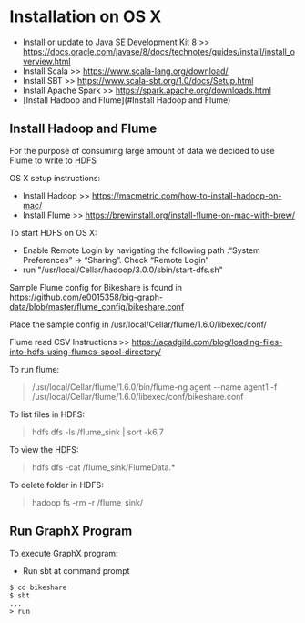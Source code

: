 # Installation on OS X

* Install or update to Java SE Development Kit 8 >> https://docs.oracle.com/javase/8/docs/technotes/guides/install/install_overview.html
* Install Scala >> https://www.scala-lang.org/download/
* Install SBT >> https://www.scala-sbt.org/1.0/docs/Setup.html
* Install Apache Spark >> https://spark.apache.org/downloads.html
* [Install Hadoop and Flume](#Install Hadoop and Flume)

## Install Hadoop and Flume
For the purpose of consuming large amount of data we decided to use Flume to write to HDFS

OS X setup instructions:
* Install Hadoop >> <https://macmetric.com/how-to-install-hadoop-on-mac/>
* Install Flume >> <https://brewinstall.org/install-flume-on-mac-with-brew/>

To start HDFS on OS X:
* Enable Remote Login by navigating the following path :“System Preferences” -> “Sharing”. Check “Remote Login”
* run "/usr/local/Cellar/hadoop/3.0.0/sbin/start-dfs.sh"

Sample Flume config for Bikeshare is found in https://github.com/e0015358/big-graph-data/blob/master/flume_config/bikeshare.conf

Place the sample config in /usr/local/Cellar/flume/1.6.0/libexec/conf/

Flume read CSV Instructions >> <https://acadgild.com/blog/loading-files-into-hdfs-using-flumes-spool-directory/>

To run flume:
> /usr/local/Cellar/flume/1.6.0/bin/flume-ng agent --name agent1 -f /usr/local/Cellar/flume/1.6.0/libexec/conf/bikeshare.conf

To list files in HDFS:
> hdfs dfs -ls /flume_sink | sort -k6,7

To view the HDFS:
> hdfs dfs -cat /flume_sink/FlumeData.*

To delete folder in HDFS:
> hadoop fs -rm -r /flume_sink/

## Run GraphX Program
To execute GraphX program:

- Run sbt at command prompt
```
$ cd bikeshare
$ sbt
...
> run
```

